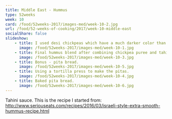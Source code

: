 ```yaml
---
title: Middle East - Hummus
type: 52weeks
week: 10
card: /food/52weeks-2017/images-med/week-10-2.jpg
url: /food/52-weeks-of-cooking/2017/week-10-middle-east
socialShare: false
slideshow:
    - title: I used desi chickpeas which have a much darker color than normal chickpeas.  Blended up they resemble a chocolate pudding.
      image: /food/52weeks-2017/images-med/week-10-1.jpg
    - title: Final hummus blend after combining chickpea puree and tahini sauce.
      image: /food/52weeks-2017/images-med/week-10-3.jpg
    - title: Bonus - pita bread.
      image: /food/52weeks-2017/images-med/week-10-5.jpg
    - title: Using a tortilla press to make the pitas.
      image: /food/52weeks-2017/images-med/week-10-4.jpg
    - title: Baked pita bread.
      image: /food/52weeks-2017/images-med/week-10-6.jpg
---
```

Tahini sauce.  This is the recipe I started from: http://www.seriouseats.com/recipes/2016/03/israeli-style-extra-smooth-hummus-recipe.html
